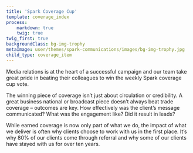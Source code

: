 ```yaml
---
title: 'Spark Coverage Cup'
template: coverage_index
process:
    markdown: true
    twig: true
twig_first: true
backgroundClass: bg-img-trophy
metaImage: user/themes/spark-communications/images/bg-img-trophy.jpg
child_type: coverage_item
---
```


Media relations is at the heart of a successful campaign and our team take great pride in beating their colleagues to win the weekly Spark coverage cup vote.

The winning piece of coverage isn’t just about circulation or credibility. A great business national or broadcast piece doesn’t always beat trade coverage – outcomes are key. How effectively was the client’s message communicated? What was the engagement like? Did it result in leads?

While earned coverage is now only part of what we do, the impact of what we deliver is often why clients choose to work with us in the first place. It’s why 80% of our clients come through referral and why some of our clients have stayed with us for over ten years.
